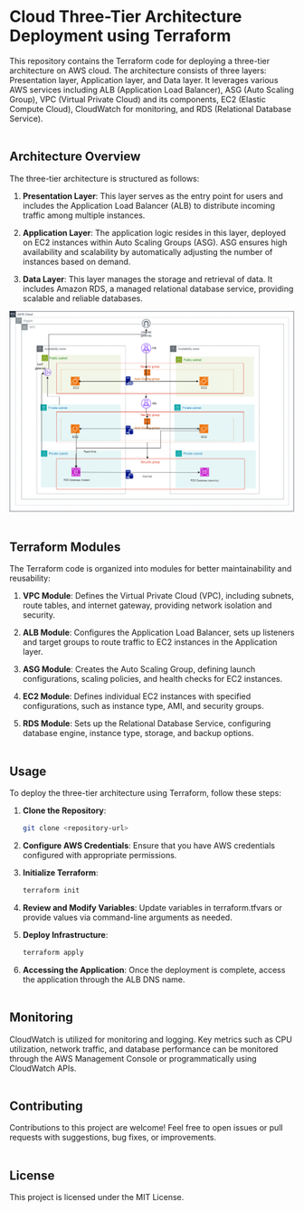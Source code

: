 # Cloud Three-Tier Architecture Deployment using Terraform

This repository contains the Terraform code for deploying a three-tier architecture on AWS cloud. The architecture consists of three layers: Presentation layer, Application layer, and Data layer. It leverages various AWS services including ALB (Application Load Balancer), ASG (Auto Scaling Group), VPC (Virtual Private Cloud) and its components, EC2 (Elastic Compute Cloud), CloudWatch for monitoring, and RDS (Relational Database Service).
<br/><br/>

## Architecture Overview

The three-tier architecture is structured as follows:

1. **Presentation Layer**: This layer serves as the entry point for users and includes the Application Load Balancer (ALB) to distribute incoming traffic among multiple instances.

2. **Application Layer**: The application logic resides in this layer, deployed on EC2 instances within Auto Scaling Groups (ASG). ASG ensures high availability and scalability by automatically adjusting the number of instances based on demand.

3. **Data Layer**: This layer manages the storage and retrieval of data. It includes Amazon RDS, a managed relational database service, providing scalable and reliable databases.

![Architecture Diagram](3_TIER_DIA.png)
<br/><br/>

## Terraform Modules

The Terraform code is organized into modules for better maintainability and reusability:

1. **VPC Module**: Defines the Virtual Private Cloud (VPC), including subnets, route tables, and internet gateway, providing network isolation and security.

2. **ALB Module**: Configures the Application Load Balancer, sets up listeners and target groups to route traffic to EC2 instances in the Application layer.

3. **ASG Module**: Creates the Auto Scaling Group, defining launch configurations, scaling policies, and health checks for EC2 instances.

4. **EC2 Module**: Defines individual EC2 instances with specified configurations, such as instance type, AMI, and security groups.

5. **RDS Module**: Sets up the Relational Database Service, configuring database engine, instance type, storage, and backup options.
<br/><br/>

## Usage

To deploy the three-tier architecture using Terraform, follow these steps:

1. **Clone the Repository**:
   ```bash
   git clone <repository-url>

2. **Configure AWS Credentials**:
   Ensure that you have AWS credentials configured with appropriate permissions.

3. **Initialize Terraform**:
   ```bash
   terraform init

4. **Review and Modify Variables**:
   Update variables in terraform.tfvars or provide values via command-line arguments as needed.

5. **Deploy Infrastructure**:
    ```bash
   terraform apply

7. **Accessing the Application**:
   Once the deployment is complete, access the application through the ALB DNS name.
<br/><br/>

## Monitoring

CloudWatch is utilized for monitoring and logging. Key metrics such as CPU utilization, network traffic, and database performance can be monitored through the AWS Management Console or programmatically using CloudWatch APIs.
<br/><br/>

## Contributing

Contributions to this project are welcome! Feel free to open issues or pull requests with suggestions, bug fixes, or improvements.
<br/><br/>

## License

This project is licensed under the MIT License.


